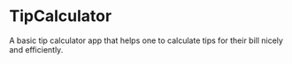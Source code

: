 # TipCalculator
A basic tip calculator app that helps one to calculate tips for their bill nicely and efficiently.
